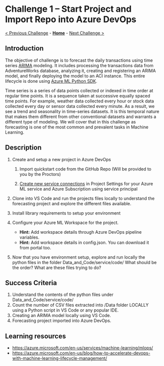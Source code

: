 # Challenge 1 – Start Project and Import Repo into Azure DevOps

[< Previous Challenge](./00-prereqs.md) - **[Home](../README.md)** - [Next Challenge >](./02-UnitTesting.md)

## Introduction

The objective of challenge is to forecast the daily transactions using time
series
[ARIMA](https://en.wikipedia.org/wiki/Autoregressive_integrated_moving_average)
modeling. It includes processing the transactions data from AdventureWorks
database, analyzing it, creating and registering an ARIMA model, and finally
deploying the model to an ACI instance. This entire lifecycle is done using
[Azure ML Python SDK](https://docs.microsoft.com/en-us/python/api/overview/azure/ml/?view=azure-ml-py).

Time series is a series of data points collected or indexed in time order at
regular time points. It is a sequence taken at successive equally spaced time
points. For example, weather data collected every hour or stock data collected
every day or sensor data collected every minute. As a result, we see a trend and
seasonality in time-series datasets. It is this temporal nature that makes them
different from other conventional datasets and warrants a different type of
modeling. We will cover that in this challenge as forecasting is one of the
most common and prevalent tasks in Machine Learning.

## Description

1.  Create and setup a new project in Azure DevOps

    1.  Import quickstart code from the GitHub Repo (Will be provided to you by the Proctors)

    2.  [Create new service connections](https://docs.microsoft.com/en-us/azure/devops/pipelines/library/service-endpoints?view=azure-devops&tabs=yaml) in Project Settings for your Azure ML service and Azure Subscription using service
        principal
        
2.  Clone into VS Code and run the projects files locally to understand the forecasting project and explore the different files available.

3.  Install library requirements to setup your environment

4.  Configure your Azure ML Workspace for the project.

    - **Hint:** Add workspace details through Azure DevOps pipeline variables.
    - **Hint:** Add workspace details in config.json. You can download it from portal too.

5.  Now that you have environment setup, explore and run locally the python files in the folder Data_and_Code/service/code/
    What should be the order?  What are these files trying to do?

## Success Criteria

1.  Understand the contents of the python files under Data_and_Code/service/code/
2.  Count the number of CSV files extracted into /Data folder LOCALLY using a Python script in VS Code or any popular IDE.
3.  Creating an ARIMA model locally using VS Code.
4.  Forecasting project imported into Azure DevOps.

## Learning resources

-   https://azure.microsoft.com/en-us/services/machine-learning/mlops/
-   https://azure.microsoft.com/en-us/blog/how-to-accelerate-devops-with-machine-learning-lifecycle-management/

